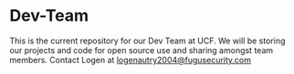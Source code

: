 # Dev-Team
This is the current repository for our Dev Team at UCF. We will be storing our projects and code for open source use and sharing amongst team members.
Contact Logen at logenautry2004@fugusecurity.com
